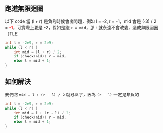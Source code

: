## 跑進無限迴圈

以下 code 當 (l + r) 是負的時候會出問題，例如 l = -2, r = -1，mid 會是 (-3) / 2 = <font color="red">-1</font>，可實際上要是 -2，假如是跑 `r = mid`，那 r 就永遠不會改變，造成無限迴圈（TLE）

```cpp
int l = -2e9, r = 2e9;
while (l < r) {
    int mid = (l + r) / 2;
    if (check(mid)) r = mid;
    else l = mid + 1;
}
```

## 如何解決

我們將 `mid = l + (r - l) / 2` 就可以了，因為 `(r - l)` 一定是非負的

```cpp
int l = -2e9, r = 2e9;
while (l < r) {
    int mid = l + (r - l) / 2;
    if (check(mid)) r = mid;
    else l = mid + 1;
}
```

